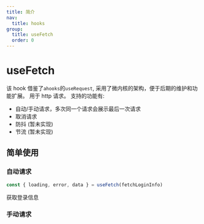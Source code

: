 ```yaml
---
title: 简介
nav:
  title: hooks
group:
  title: useFetch
  order: 0
---
```


# useFetch

该 hook 借鉴了`ahooks`的`useRequest`, 采用了微内核的架构，便于后期的维护和功能扩展。
用于 http 请求。
支持的功能有:

- 自动/手动请求，多次同一个请求会展示最后一次请求
- 取消请求
- 防抖 (暂未实现)
- 节流 (暂未实现)

## 简单使用

### 自动请求

```javascript
const { loading, error, data } = useFetch(fetchLoginInfo)
```

获取登录信息
<code src="./demo1.tsx"> </code>

### 手动请求

<code src="./demo2.tsx"> </code>
